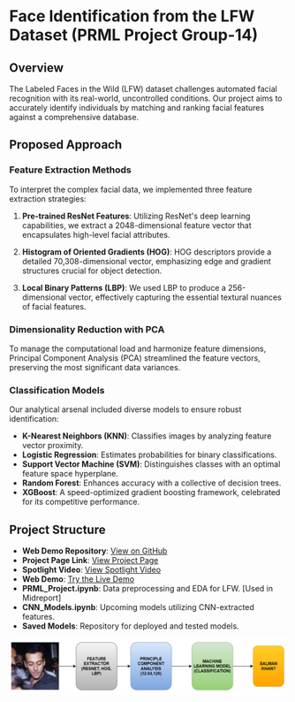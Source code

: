 # Face Identification from the LFW Dataset  (PRML Project Group-14)
## Overview
The Labeled Faces in the Wild (LFW) dataset challenges automated facial recognition with its real-world, uncontrolled conditions. Our project aims to accurately identify individuals by matching and ranking facial features against a comprehensive database.

## Proposed Approach

### Feature Extraction Methods
To interpret the complex facial data, we implemented three feature extraction strategies:

1. **Pre-trained ResNet Features**:
   Utilizing ResNet's deep learning capabilities, we extract a 2048-dimensional feature vector that encapsulates high-level facial attributes.

2. **Histogram of Oriented Gradients (HOG)**:
   HOG descriptors provide a detailed 70,308-dimensional vector, emphasizing edge and gradient structures crucial for object detection.

3. **Local Binary Patterns (LBP)**:
   We used LBP to produce a 256-dimensional vector, effectively capturing the essential textural nuances of facial features.

### Dimensionality Reduction with PCA
To manage the computational load and harmonize feature dimensions, Principal Component Analysis (PCA) streamlined the feature vectors, preserving the most significant data variances.

### Classification Models
Our analytical arsenal included diverse models to ensure robust identification:

- **K-Nearest Neighbors (KNN)**: Classifies images by analyzing feature vector proximity.
- **Logistic Regression**: Estimates probabilities for binary classifications.
- **Support Vector Machine (SVM)**: Distinguishes classes with an optimal feature space hyperplane.
- **Random Forest**: Enhances accuracy with a collective of decision trees.
- **XGBoost**: A speed-optimized gradient boosting framework, celebrated for its competitive performance.

## Project Structure

- **Web Demo Repository**: [View on GitHub](https://github.com/Stardust-01/Face-classification-using-LinearSVC/tree/main)
- **Project Page Link**: [View Project Page](https://anuj-l22.github.io/PRML_Project/)
- **Spotlight Video**: [View Spotlight Video](https://youtu.be/1AO8YunbgLs)
- **Web Demo**: [Try the Live Demo](https://face-classification-using-linearsvc-9mqdfclrzf5wdkmvj9ndj7.streamlit.app/)
- **PRML_Project.ipynb**: Data preprocessing and EDA for LFW. [Used in Midreport]
- **CNN_Models.ipynb**: Upcoming models utilizing CNN-extracted features.
- **Saved Models**: Repository for deployed and tested models.

![Face Identification Interface](lfw_image.png) <!-- Replace with the actual path to the image -->

